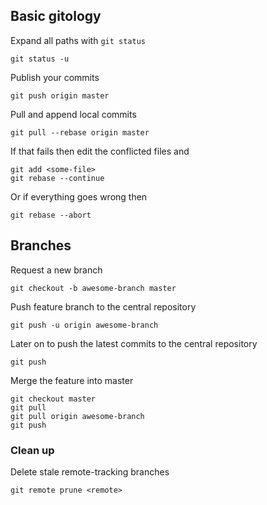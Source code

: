 Basic gitology
--------------

Expand all paths with `git status`

    git status -u

Publish your commits

    git push origin master

Pull and append local commits

    git pull --rebase origin master

If that fails then edit the conflicted files and

    git add <some-file>
    git rebase --continue

Or if everything goes wrong then

    git rebase --abort

Branches
--------

Request a new branch

    git checkout -b awesome-branch master

Push feature branch to the central repository

    git push -u origin awesome-branch

Later on to push the latest commits to the central repository

    git push

Merge the feature into master

    git checkout master
    git pull
    git pull origin awesome-branch
    git push

### Clean up

Delete stale remote-tracking branches

    git remote prune <remote>
